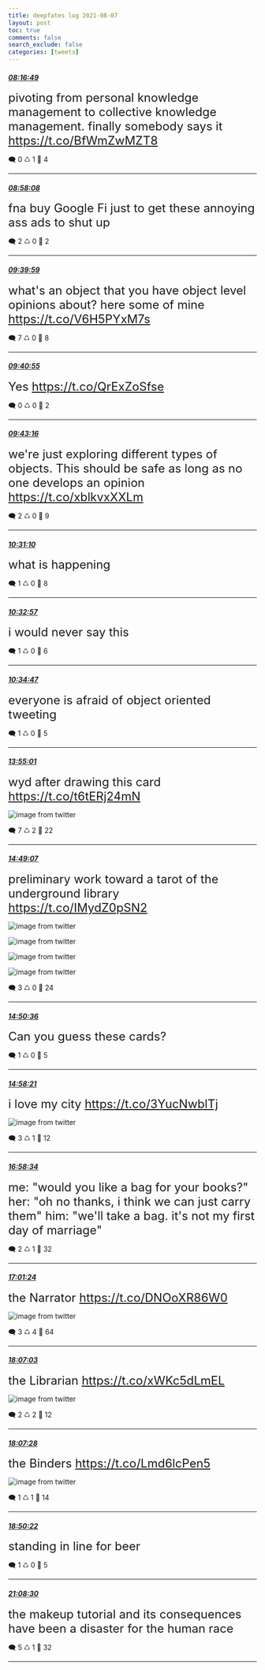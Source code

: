 ```yaml
---
title: deepfates log 2021-08-07
layout: post
toc: true
comments: false
search_exclude: false
categories: [tweets]
---
```



#### <a href = "https://twitter.com/deepfates/status/1424011652886794249">*08:16:49*</a>

<font size="5">pivoting from personal knowledge management to collective knowledge management. finally somebody says it   https://t.co/BfWmZwMZT8</font>



🗨️ 0 ♺ 1 🤍  4   

---
    
#### <a href = "https://twitter.com/deepfates/status/1424022052025995266">*08:58:08*</a>

<font size="5">fna buy Google Fi just to get these annoying ass ads to shut up</font>



🗨️ 2 ♺ 0 🤍  2   

---
    
#### <a href = "https://twitter.com/deepfates/status/1424032581318856707">*09:39:59*</a>

<font size="5">what's an object that you have object level opinions about? here some of mine   https://t.co/V6H5PYxM7s</font>



🗨️ 7 ♺ 0 🤍  8   

---
    
#### <a href = "https://twitter.com/deepfates/status/1424032815033864194">*09:40:55*</a>

<font size="5">Yes   https://t.co/QrExZoSfse</font>



🗨️ 0 ♺ 0 🤍  2   

---
    
#### <a href = "https://twitter.com/deepfates/status/1424033407215054849">*09:43:16*</a>

<font size="5">we're just exploring different types of objects. This should be safe as long as no one develops an opinion   https://t.co/xblkvxXXLm</font>



🗨️ 2 ♺ 0 🤍  9   

---
    
#### <a href = "https://twitter.com/deepfates/status/1424045462605254665">*10:31:10*</a>

<font size="5">what is happening</font>



🗨️ 1 ♺ 0 🤍  8   

---
    
#### <a href = "https://twitter.com/deepfates/status/1424045913518059523">*10:32:57*</a>

<font size="5">i would never say this</font>



🗨️ 1 ♺ 0 🤍  6   

---
    
#### <a href = "https://twitter.com/deepfates/status/1424046372500746246">*10:34:47*</a>

<font size="5">everyone is afraid of object oriented tweeting</font>



🗨️ 1 ♺ 0 🤍  5   

---
    
#### <a href = "https://twitter.com/deepfates/status/1424096764722880516">*13:55:01*</a>

<font size="5">wyd after drawing this card  https://t.co/t6tERj24mN</font>

![image from twitter](/images/from_twitter/E8NodI-XsAIG_kt.png)


🗨️ 7 ♺ 2 🤍  22   

---
    
#### <a href = "https://twitter.com/deepfates/status/1424110377550364675">*14:49:07*</a>

<font size="5">preliminary work toward a tarot of the underground library  https://t.co/IMydZ0pSN2</font>

![image from twitter](/images/from_twitter/E8N0qlUWEAML6Qg.png)

![image from twitter](/images/from_twitter/E8N0uvJXMAMBBdB.png)

![image from twitter](/images/from_twitter/E8N0vv2XsAsLmLZ.png)

![image from twitter](/images/from_twitter/E8N0xBxWUAIkxRP.png)


🗨️ 3 ♺ 0 🤍  24   

---
    
#### <a href = "https://twitter.com/deepfates/status/1424110750839148547">*14:50:36*</a>

<font size="5">Can you guess these cards?</font>



🗨️ 1 ♺ 0 🤍  5   

---
    
#### <a href = "https://twitter.com/deepfates/status/1424112700724969478">*14:58:21*</a>

<font size="5">i love my city  https://t.co/3YucNwblTj</font>

![image from twitter](/images/from_twitter/E8N278sVgAETOmO.jpg)


🗨️ 3 ♺ 1 🤍  12   

---
    
#### <a href = "https://twitter.com/deepfates/status/1424142956320149504">*16:58:34*</a>

<font size="5">me: "would you like a bag for your books?"  her: "oh no thanks, i think we can just carry them"  him: "we'll take a bag. it's not my first day of marriage"</font>



🗨️ 2 ♺ 1 🤍  32   

---
    
#### <a href = "https://twitter.com/deepfates/status/1424143668995297280">*17:01:24*</a>

<font size="5">the Narrator  https://t.co/DNOoXR86W0</font>

![image from twitter](/images/from_twitter/E8OTDqkXsAQM39r.png)


🗨️ 3 ♺ 4 🤍  64   

---
    
#### <a href = "https://twitter.com/deepfates/status/1424160191747080195">*18:07:03*</a>

<font size="5">the Librarian  https://t.co/xWKc5dLmEL</font>

![image from twitter](/images/from_twitter/E8OiHyxWYAIJMS8.png)


🗨️ 2 ♺ 2 🤍  12   

---
    
#### <a href = "https://twitter.com/deepfates/status/1424160292540461072">*18:07:28*</a>

<font size="5">the Binders  https://t.co/Lmd6lcPen5</font>

![image from twitter](/images/from_twitter/E8OiNnhXEAIRj_C.png)


🗨️ 1 ♺ 1 🤍  14   

---
    
#### <a href = "https://twitter.com/deepfates/status/1424171090851483648">*18:50:22*</a>

<font size="5">standing in line for beer</font>



🗨️ 1 ♺ 0 🤍  5   

---
    
#### <a href = "https://twitter.com/deepfates/status/1424205854241267720">*21:08:30*</a>

<font size="5">the makeup tutorial and its consequences have been a disaster for the human race</font>



🗨️ 5 ♺ 1 🤍  32   

---
    
            

